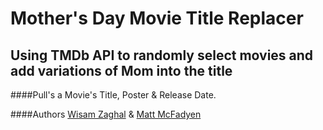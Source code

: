 Mother's Day Movie Title Replacer
=================================

Using TMDb API to randomly select movies and add variations of Mom into the title
---------------------------------------------------------------------------------

####Pull's a Movie's Title, Poster & Release Date. 


####Authors [Wisam Zaghal](http://twitter.com/_wzaghal) & [Matt McFadyen](http://twitter.com/mattmcfad)